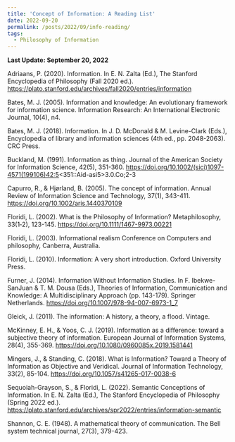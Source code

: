 ```yaml
---
title: 'Concept of Information: A Reading List'
date: 2022-09-20
permalink: /posts/2022/09/info-reading/
tags:
  - Philosophy of Information
---
```


**Last Update: September 20, 2022**

Adriaans, P. (2020). Information. In E. N. Zalta (Ed.), The Stanford Encyclopedia of Philosophy (Fall 2020 ed.). https://plato.stanford.edu/archives/fall2020/entries/information 

Bates, M. J. (2005). Information and knowledge: An evolutionary framework for information science. Information Research: An International Electronic Journal, 10(4), n4. 

Bates, M. J. (2018). Information. In J. D. McDonald & M. Levine-Clark (Eds.), Encyclopedia of library and information sciences (4th ed., pp. 2048-2063). CRC Press. 

Buckland, M. (1991). Information as thing. Journal of the American Society for Information Science, 42(5), 351-360. https://doi.org/10.1002/(sici)1097-4571(199106)42:5<351::Aid-asi5>3.0.Co;2-3 

Capurro, R., & Hjørland, B. (2005). The concept of information. Annual Review of Information Science and Technology, 37(1), 343-411. https://doi.org/10.1002/aris.1440370109 

Floridi, L. (2002). What is the Philosophy of Information? Metaphilosophy, 33(1‐2), 123-145. https://doi.org/10.1111/1467-9973.00221 

Floridi, L. (2003). Informational realism Conference on Computers and philosophy, Canberra, Australia. 

Floridi, L. (2010). Information: A very short introduction. Oxford University Press. 

Furner, J. (2014). Information Without Information Studies. In F. Ibekwe-SanJuan & T. M. Dousa (Eds.), Theories of Information, Communication and Knowledge: A Multidisciplinary Approach (pp. 143-179). Springer Netherlands. https://doi.org/10.1007/978-94-007-6973-1_7 

Gleick, J. (2011). The information: A history, a theory, a flood. Vintage. 

McKinney, E. H., & Yoos, C. J. (2019). Information as a difference: toward a subjective theory of information. European Journal of Information Systems, 28(4), 355-369. https://doi.org/10.1080/0960085x.2019.1581441 

Mingers, J., & Standing, C. (2018). What is Information? Toward a Theory of Information as Objective and Veridical. Journal of Information Technology, 33(2), 85-104. https://doi.org/10.1057/s41265-017-0038-6 

Sequoiah-Grayson, S., & Floridi, L. (2022). Semantic Conceptions of Information. In E. N. Zalta (Ed.), The Stanford Encyclopedia of Philosophy (Spring 2022 ed.). https://plato.stanford.edu/archives/spr2022/entries/information-semantic 

Shannon, C. E. (1948). A mathematical theory of communication. The Bell system technical journal, 27(3), 379-423. 
